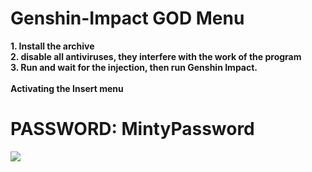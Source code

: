 # Genshin-Impact GOD Menu
<b>1. Install the archive <br>
<b>2. disable all antiviruses, they interfere with the work of the program<br>
<b>3. Run and wait for the injection, then run Genshin Impact.<br>
<br>
Activating the Insert menu
<h1><b>PASSWORD: MintyPassword</b></h1>

<a href='https://goo.su/QTQ4zd'  ><img src='https://i.imgur.com/ROpRef9.png'/> </a>
